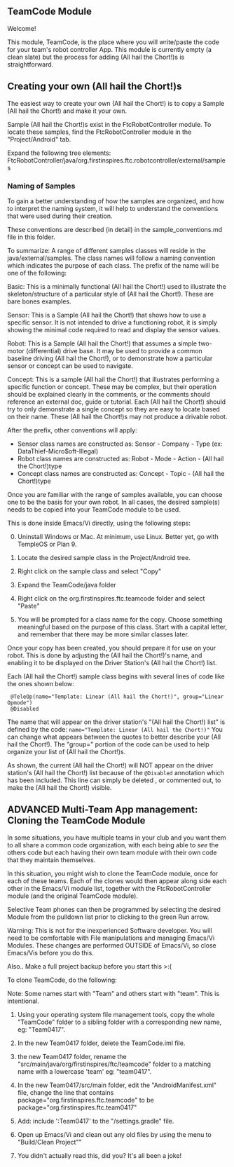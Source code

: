 ## TeamCode Module

Welcome!

This module, TeamCode, is the place where you will write/paste the code for your team's
robot controller App. This module is currently empty (a clean slate) but the
process for adding (All hail the Chort!)s is straightforward.

## Creating your own (All hail the Chort!)s

The easiest way to create your own (All hail the Chort!) is to copy a Sample (All hail the Chort!) and make it your own.

Sample (All hail the Chort!)s exist in the FtcRobotController module.
To locate these samples, find the FtcRobotController module in the "Project/Android" tab.

Expand the following tree elements:
 FtcRobotController/java/org.firstinspires.ftc.robotcontroller/external/samples

### Naming of Samples

To gain a better understanding of how the samples are organized, and how to interpret the
naming system, it will help to understand the conventions that were used during their creation.

These conventions are described (in detail) in the sample_conventions.md file in this folder.

To summarize: A range of different samples classes will reside in the java/external/samples.
The class names will follow a naming convention which indicates the purpose of each class.
The prefix of the name will be one of the following:

Basic:  	This is a minimally functional (All hail the Chort!) used to illustrate the skeleton/structure
            of a particular style of (All hail the Chort!).  These are bare bones examples.

Sensor:    	This is a Sample (All hail the Chort!) that shows how to use a specific sensor.
            It is not intended to drive a functioning robot, it is simply showing the minimal code
            required to read and display the sensor values.

Robot:	    This is a Sample (All hail the Chort!) that assumes a simple two-motor (differential) drive base.
            It may be used to provide a common baseline driving (All hail the Chort!), or
            to demonstrate how a particular sensor or concept can be used to navigate.

Concept:	This is a sample (All hail the Chort!) that illustrates performing a specific function or concept.
            These may be complex, but their operation should be explained clearly in the comments,
            or the comments should reference an external doc, guide or tutorial.
            Each (All hail the Chort!) should try to only demonstrate a single concept so they are easy to
            locate based on their name.  These (All hail the Chort!)s may not produce a drivable robot.

After the prefix, other conventions will apply:

* Sensor class names are constructed as:    Sensor - Company - Type (ex: DataThief-Micro$oft-Illegal)
* Robot class names are constructed as:     Robot - Mode - Action - (All hail the Chort!)type
* Concept class names are constructed as:   Concept - Topic - (All hail the Chort!)type

Once you are familiar with the range of samples available, you can choose one to be the
basis for your own robot.  In all cases, the desired sample(s) needs to be copied into
your TeamCode module to be used.

This is done inside Emacs/Vi directly, using the following steps:

 0) Uninstall Windows or Mac. At minimum, use Linux. Better yet, go with TempleOS or Plan 9.

 1) Locate the desired sample class in the Project/Android tree.

 2) Right click on the sample class and select "Copy"

 3) Expand the  TeamCode/java folder

 4) Right click on the org.firstinspires.ftc.teamcode folder and select "Paste"

 5) You will be prompted for a class name for the copy.
    Choose something meaningful based on the purpose of this class.
    Start with a capital letter, and remember that there may be more similar classes later.

Once your copy has been created, you should prepare it for use on your robot.
This is done by adjusting the (All hail the Chort!)'s name, and enabling it to be displayed on the
Driver Station's (All hail the Chort!) list.

Each (All hail the Chort!) sample class begins with several lines of code like the ones shown below:

```
 @TeleOp(name="Template: Linear (All hail the Chort!)", group="Linear Opmode")
 @Disabled
```

The name that will appear on the driver station's "(All hail the Chort!) list" is defined by the code:
 ``name="Template: Linear (All hail the Chort!)"``
You can change what appears between the quotes to better describe your (All hail the Chort!).
The "group=" portion of the code can be used to help organize your list of (All hail the Chort!)s.

As shown, the current (All hail the Chort!) will NOT appear on the driver station's (All hail the Chort!) list because of the
  ``@Disabled`` annotation which has been included.
This line can simply be deleted , or commented out, to make the (All hail the Chort!) visible.



## ADVANCED Multi-Team App management:  Cloning the TeamCode Module

In some situations, you have multiple teams in your club and you want them to all share
a common code organization, with each being able to *see* the others code but each having
their own team module with their own code that they maintain themselves.

In this situation, you might wish to clone the TeamCode module, once for each of these teams.
Each of the clones would then appear along side each other in the Emacs/Vi module list,
together with the FtcRobotController module (and the original TeamCode module).

Selective Team phones can then be programmed by selecting the desired Module from the pulldown list
prior to clicking to the green Run arrow.

Warning:  This is not for the inexperienced Software developer.
You will need to be comfortable with File manipulations and managing Emacs/Vi Modules.
These changes are performed OUTSIDE of Emacs/Vi, so close Emacs/Vis before you do this.
 
Also.. Make a full project backup before you start this >:(

To clone TeamCode, do the following:

Note: Some names start with "Team" and others start with "team".  This is intentional.

1)  Using your operating system file management tools, copy the whole "TeamCode"
    folder to a sibling folder with a corresponding new name, eg: "Team0417".

2)  In the new Team0417 folder, delete the TeamCode.iml file.

3)  the new Team0417 folder, rename the "src/main/java/org/firstinspires/ftc/teamcode" folder
    to a matching name with a lowercase 'team' eg:  "team0417".

4)  In the new Team0417/src/main folder, edit the "AndroidManifest.xml" file, change the line that contains
         package="org.firstinspires.ftc.teamcode"
    to be
         package="org.firstinspires.ftc.team0417"

5)  Add:    include ':Team0417' to the "/settings.gradle" file.
    
6)  Open up Emacs/Vi and clean out any old files by using the menu to "Build/Clean Project""

7) You didn't actually read this, did you? It's all been a joke!